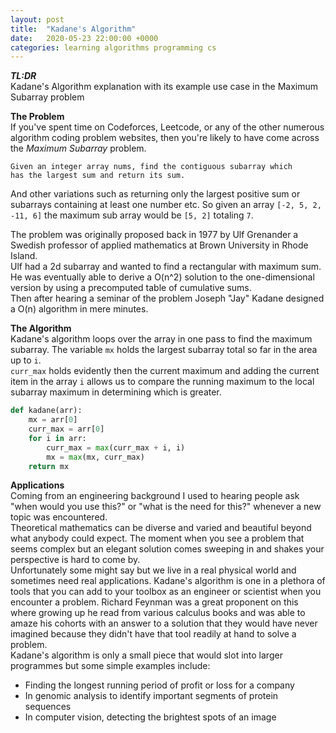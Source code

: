 ```yaml
---
layout: post
title:  "Kadane's Algorithm"
date:   2020-05-23 22:00:00 +0000
categories: learning algorithms programming cs
---
```


**_TL:DR_**   
Kadane's Algorithm explanation with its example use case in the Maximum Subarray problem

**The Problem**  
If you've spent time on Codeforces, Leetcode, or any of the other numerous algorithm coding problem websites, then you're likely to have come across the _Maximum Subarray_ problem. 
```
Given an integer array nums, find the contiguous subarray which   
has the largest sum and return its sum.
```
And other variations such as returning only the largest positive sum or subarrays containing at least one number etc.
So given an array `[-2, 5, 2, -11, 6]` the maximum sub array would be `[5, 2]` totaling `7`.  

The problem was originally proposed back in 1977 by Ulf Grenander a Swedish professor of applied mathematics at Brown University in Rhode Island.  
Ulf had a 2d subarray and wanted to find a rectangular with maximum sum. He was eventually able to derive a O(n^2) solution to the one-dimensional version by using a precomputed table of cumulative sums.  
Then after hearing a seminar of the problem Joseph "Jay" Kadane designed a O(n) algorithm in mere minutes.  

**The Algorithm**  
Kadane's algorithm loops over the array in one pass to find the maximum subarray. The variable `mx` holds the largest subarray total so far in the area up to `i`.  
`curr_max` holds evidently then the current maximum and adding the current item in the array `i` allows us to compare the running maximum to the local subarray maximum in determining which is greater.

```python
def kadane(arr):
    mx = arr[0]
    curr_max = arr[0]
    for i in arr:
        curr_max = max(curr_max + i, i)
        mx = max(mx, curr_max)
    return mx
```

**Applications**   
Coming from an engineering background I used to hearing people ask "when would you use this?" or "what is the need for this?" whenever a new topic was encountered.  
Theoretical mathematics can be diverse and varied and beautiful beyond what anybody could expect. The moment when you see a problem that seems complex but an elegant solution comes sweeping in and shakes your perspective is hard to come by.  
Unfortunately some might say but we live in a real physical world and sometimes need real applications. Kadane's algorithm is one in a plethora of tools that you can add to your toolbox as an engineer or scientist when you encounter a problem. Richard Feynman was a great proponent on this where growing up he read from various calculus books and was able to amaze his cohorts with an answer to a solution that they would have never imagined because they didn't have that tool readily at hand to solve a problem.  
Kadane's algorithm is only a small piece that would slot into larger programmes but some simple examples include:
- Finding the longest running period of profit or loss for a company
- In genomic analysis to identify important segments of protein sequences
- In computer vision, detecting the brightest spots of an image